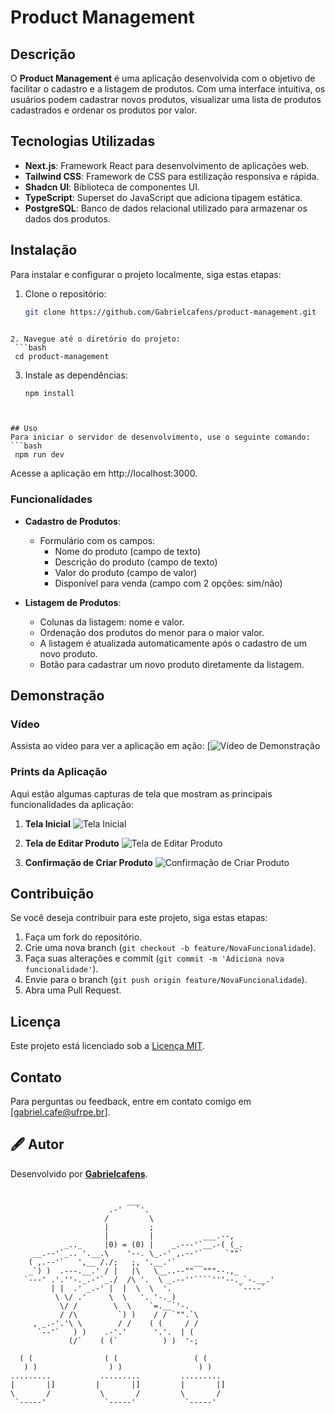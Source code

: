 # Product Management

## Descrição
O **Product Management** é uma aplicação desenvolvida com o objetivo de facilitar o cadastro e a listagem de produtos. Com uma interface intuitiva, os usuários podem cadastrar novos produtos, visualizar uma lista de produtos cadastrados e ordenar os produtos por valor.

## Tecnologias Utilizadas
- **Next.js**: Framework React para desenvolvimento de aplicações web.
- **Tailwind CSS**: Framework de CSS para estilização responsiva e rápida.
- **Shadcn UI**: Biblioteca de componentes UI.
- **TypeScript**: Superset do JavaScript que adiciona tipagem estática.
- **PostgreSQL**: Banco de dados relacional utilizado para armazenar os dados dos produtos.

## Instalação
Para instalar e configurar o projeto localmente, siga estas etapas:

1. Clone o repositório:
   ```bash
   git clone https://github.com/Gabrielcafens/product-management.git
  ```

2. Navegue até o diretório do projeto:
   ```bash
   cd product-management
  ```

3. Instale as dependências:
   ```bash
   npm install
  ```


## Uso
Para iniciar o servidor de desenvolvimento, use o seguinte comando:
 ```bash
   npm run dev
  ```
Acesse a aplicação em http://localhost:3000.

### Funcionalidades
- **Cadastro de Produtos**: 
  - Formulário com os campos:
    - Nome do produto (campo de texto)
    - Descrição do produto (campo de texto)
    - Valor do produto (campo de valor)
    - Disponível para venda (campo com 2 opções: sim/não)
  
- **Listagem de Produtos**:
  - Colunas da listagem: nome e valor.
  - Ordenação dos produtos do menor para o maior valor.
  - A listagem é atualizada automaticamente após o cadastro de um novo produto.
  - Botão para cadastrar um novo produto diretamente da listagem.

## Demonstração

### Vídeo
Assista ao vídeo para ver a aplicação em ação:
[![Vídeo de Demonstração](https://drive.google.com/file/d/1abEtSqc3OlJ67lj3Fnn5Y4wz86oU4G0h/view?usp=sharing)

### Prints da Aplicação
Aqui estão algumas capturas de tela que mostram as principais funcionalidades da aplicação:

1. **Tela Inicial**
   ![Tela Inicial](https://drive.google.com/uc?id=1rOm9OEUsrBhcrARXoZ_i38QQj30gUAJ6)

2. **Tela de Editar Produto**
   ![Tela de Editar Produto](https://drive.google.com/uc?id=1mDQ1-lcgGfarozLRnvYMh-sgTx4CjmsP)

3. **Confirmação de Criar Produto**
   ![Confirmação de Criar Produto](https://drive.google.com/uc?id=1QifXv6MNWD9dE_-nW15Sxnm1QALqwWA9)



## Contribuição
Se você deseja contribuir para este projeto, siga estas etapas:
1. Faça um fork do repositório.
2. Crie uma nova branch (`git checkout -b feature/NovaFuncionalidade`).
3. Faça suas alterações e commit (`git commit -m 'Adiciona nova funcionalidade'`).
4. Envie para o branch (`git push origin feature/NovaFuncionalidade`).
5. Abra uma Pull Request.

## Licença
Este projeto está licenciado sob a [Licença MIT](LICENSE).

## Contato
Para perguntas ou feedback, entre em contato comigo em [gabriel.cafe@ufrpe.br].

## 🖋️ Autor

Desenvolvido por **[Gabrielcafens](https://github.com/Gabrielcafens)**.


```                         ___

                          ___
                      .-'   `'.
                     /         \
                     |         ;
                     |         |           ___.--,
            _.._     |0) = (0) |    _.---'`__.-( (_.
     __.--'`_.. '.__.\    '--. \_.-' ,.--'`     `""`
    ( ,.--'`   ',__ /./;   ;, '.__.'`    __
    _`) )  .---.__.' / |   |\   \__..--""  """--.,_
   `---' .'.''-._.-'`_./  /\ '.  \ _.--''````'''--._`-.__.'
         | |  .' _.-' |  |  \  \  '.               `----`
          \ \/ .'     \  \   '. '-._)
           \/ /        \  \    `=.__`'-.
           / /\         `) )    / / `"".`\
     , _.-'.'\ \        / /    ( (     / /
      `--'`   ) )    .-'.'      '.'.  | (
             (/`    ( (`          ) )  '-;    
            
  ( (                ( (                 ( (                
   ) )                ) )                 ) )               
.........           .........         .........           
|       |]         |       |]         |       |]                
\       /           \       /         \       /              
 `-----'             `-----'           `-----'  
